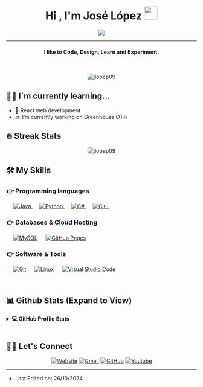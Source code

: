 
<h1 align="center">Hi , I'm José López <img src="https://media.giphy.com/media/hvRJCLFzcasrR4ia7z/giphy.gif" width="35"></h1>
<p align="center">
  <a href="https://github.com/DenverCoder1/readme-typing-svg"><img src="https://readme-typing-svg.herokuapp.com?lines=Computer+Engineering+Student;Junior+Developer;Always%20learning%20new%20things&center=true&width=500&height=50"></a>
</p>
<hr/>
<h4 align="center">I like to Code, Design, Learn and Experiment.</h4>
<br>
<p align="center"> <img src="https://komarev.com/ghpvc/?username=jlopep09&label=Profile%20views&color=0e75b6&style=plastic" alt="jlopep09" /> </p>

## 👩‍💻 I´m currently learning...

- 📘 React web development
- 🔜 I’m currently working on GreenhouseIOT🔥

## 🔥 Streak Stats
<p align="center"><img src="https://github-readme-streak-stats.herokuapp.com/?user=jlopep09&theme=algolia" alt="jlopep09"  /></p>


## 🛠️ My Skills

### 👉 Programming languages

<p align="left"> 
  &emsp;
  <a href="https://www.java.com" target="_blank"> 
    <img alt="Java" src="https://img.shields.io/badge/Java-%23007396.svg?logo=java&logoColor=white">
  </a>
  &emsp;
   <a href="https://www.python.org" target="_blank">
    <img alt="Python" src="https://img.shields.io/badge/Python%20-%2314354C.svg?logo=python&logoColor=white">
  </a>
  &emsp;
  <a href="https://www.w3schools.com/cs/" target="_blank"> 
    <img alt="C#" src="https://img.shields.io/badge/C%23-239120?&logo=c-sharp&logoColor=white">
  </a> 
  &emsp;
  <a href="https://www.w3schools.com/cpp/" target="_blank"> 
    <img alt="C++" src="https://img.shields.io/badge/C++%20-%2300599C.svg?logo=c%2B%2B&logoColor=white">
  </a> 
</p>

### 👉 Databases & Cloud Hosting
<p align="left">
  &emsp;
    <a href="https://www.mysql.com/"><img alt="MySQL" src="https://img.shields.io/badge/MySQL-%2300f.svg?style=flat&llogo=mysql&logoColor=white"></a>
  &emsp;
    <a href="https://www.github.com"><img alt="GitHub Pages" src="https://img.shields.io/badge/GitHub%20Pages-%23327FC7.svg?style=flat&llogo=github&logoColor=white"></a>
 </p>
  
 ### 👉 Software & Tools
<p>
   &emsp;
    <a href="#"><img alt="Git" src="https://img.shields.io/badge/Git%20-%23F05033.svg?logo=git&logoColor=white"></a>
  &emsp;
    <a href="#"><img alt="Linux" src="https://img.shields.io/badge/Linux-FCC624?style=flat&logo=linux&logoColor=black"></a>
   &emsp;
    <a href="#"><img alt="Visual Studio Code" src="https://img.shields.io/badge/Visual%20Studio%20Code-0078d7.svg?logo=visual-studio-code&logoColor=white"></a>
</p>

<br/>

## 📊 Github Stats (Expand to View) 

<details> 
  <summary><b>💻 GitHub Profile Stats</b></summary>
  <br/>
  <p align="center">
    <a href="https://github.com/anuraghazra/github-readme-stats"><img alt="jlopep09's Github Stats" src="https://github-readme-stats.vercel.app/api?username=jlopep09&show_icons=true&count_private=true&theme=algolia" height="192px"/></a>
<br/>
  &nbsp;
	  <img src="https://github-readme-stats.vercel.app/api/top-langs?username=jlopep09&show_icons=true&locale=en&layout=compact&theme=algolia" alt="jlopep09" height="192px"/>
  <br/>
  <b>Note:</b> Top languages is only a metric of the languages my public code consists of and doesn't reflect experience or skill level.
  </p>
</details>
<br/>

## 🙋‍♀️ Let's Connect
<p align="center">
  <a href="https://github.com/jlopep09"><img src="https://img.icons8.com/bubbles/50/000000/web.png" alt="Website"/></a>
	<a href="mailto:jlopep09@estudiantes.unileon.es"><img src="https://img.icons8.com/bubbles/50/000000/gmail.png" alt="Gmail"/></a>
	<a href="https://github.com/jlopep09"><img src="https://img.icons8.com/bubbles/50/000000/github.png" alt="GitHub"/></a>
	<a href="https://www.youtube.com/channel/UCGJGaakyDW8POp07m23smcA"><img src="https://img.icons8.com/bubbles/50/000000/youtube.png" alt="Youtube"/></a>
	
</p>

<hr/>

* Last Edited on: 26/10/2024
